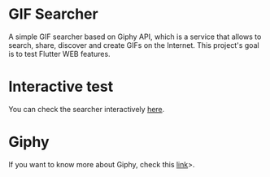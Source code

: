 # GIF Searcher

<p> A simple GIF searcher based on Giphy API, which is a service that allows to search, share, discover and create GIFs on the Internet. This project's goal is to test Flutter WEB features.</p>

<!-- description section-->

<!--
<p float="left" align="center">
    <img height="280" src="readme-images/full-screen.png">
    <img height="280" src="readme-images/small-screen.png">
</p -->

<!--Page gh-pages deploy link section-->

# Interactive test

<p> You can check the searcher interactively <a href="https://rsoares10-flutter.github.io/gif-searcher/#/">here</a>.</p>

# Giphy

<p> If you want to know more about Giphy, check this <a href="https://support.giphy.com/hc/en-us/sections/360002879511-About-GIPHY">link</a>>.</p

